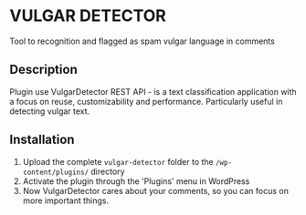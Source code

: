 VULGAR DETECTOR
============================
Tool to recognition and flagged as spam vulgar language in comments

Description
-----------
Plugin use VulgarDetector REST API - is a text classification application with a focus on reuse, customizability 
and performance. Particularly useful in detecting vulgar text.

Installation
------------

1. Upload the complete `vulgar-detector` folder to the `/wp-content/plugins/` directory
2. Activate the plugin through the \'Plugins\' menu in WordPress
3. Now VulgarDetector cares about your comments, so you can focus on more important things.